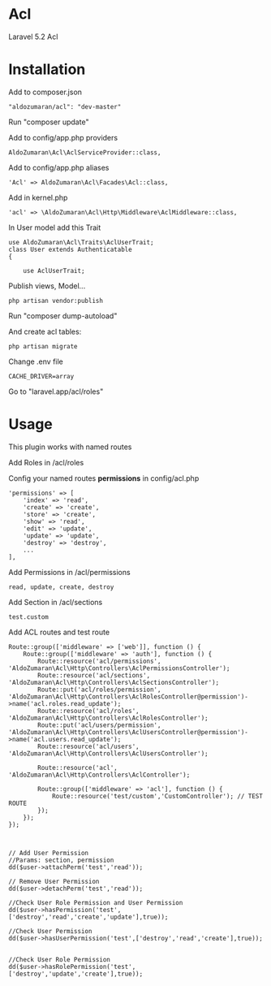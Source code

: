 # Acl
Laravel 5.2 Acl

# Installation

Add to composer.json
    
    "aldozumaran/acl": "dev-master"
    
Run
    "composer update"
    
Add to config/app.php providers


    AldoZumaran\Acl\AclServiceProvider::class,
          

Add to config/app.php aliases
        
          
    'Acl' => AldoZumaran\Acl\Facades\Acl::class,

Add in kernel.php

    'acl' => \AldoZumaran\Acl\Http\Middleware\AclMiddleware::class,


In User model add this Trait

    use AldoZumaran\Acl\Traits\AclUserTrait;
    class User extends Authenticatable
    {
    
        use AclUserTrait;
     
Publish views, Model...

    php artisan vendor:publish
    
Run "composer dump-autoload"

And create acl tables:
    
    php artisan migrate

Change .env file 

    CACHE_DRIVER=array
    

Go to "laravel.app/acl/roles"

# Usage

This plugin works with named routes

Add Roles in /acl/roles

Config your named routes <b>permissions</b> in config/acl.php

    'permissions' => [
        'index' => 'read',
        'create' => 'create',
        'store' => 'create',
        'show' => 'read',
        'edit' => 'update',
        'update' => 'update',
        'destroy' => 'destroy',
        ...
    ],
    
Add Permissions in /acl/permissions

    read, update, create, destroy
    
Add Section in /acl/sections

    test.custom

Add ACL routes and test route
        
    
    Route::group(['middleware' => ['web']], function () {
        Route::group(['middleware' => 'auth'], function () {
            Route::resource('acl/permissions', 'AldoZumaran\Acl\Http\Controllers\AclPermissionsController');
            Route::resource('acl/sections', 'AldoZumaran\Acl\Http\Controllers\AclSectionsController');
            Route::put('acl/roles/permission', 'AldoZumaran\Acl\Http\Controllers\AclRolesController@permission')->name('acl.roles.read_update');
            Route::resource('acl/roles', 'AldoZumaran\Acl\Http\Controllers\AclRolesController');
            Route::put('acl/users/permission', 'AldoZumaran\Acl\Http\Controllers\AclUsersController@permission')->name('acl.users.read_update');
            Route::resource('acl/users', 'AldoZumaran\Acl\Http\Controllers\AclUsersController');
        
            Route::resource('acl', 'AldoZumaran\Acl\Http\Controllers\AclController');
            
            Route::group(['middleware' => 'acl'], function () {
                Route::resource('test/custom','CustomController'); // TEST ROUTE
            });
        });
    });



    // Add User Permission
    //Params: section, permission
    dd($user->attachPerm('test','read'));

    // Remove User Permission
    dd($user->detachPerm('test','read'));
        
    //Check User Role Permission and User Permission
    dd($user->hasPermission('test',['destroy','read','create','update'],true));

    //Check User Permission
    dd($user->hasUserPermission('test',['destroy','read','create'],true));


    //Check User Role Permission
    dd($user->hasRolePermission('test',['destroy','update','create'],true));
    

    
    
